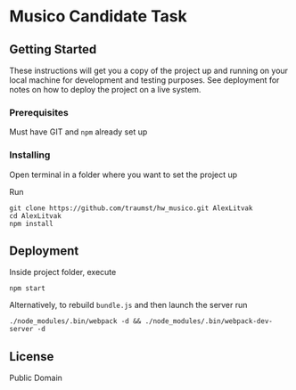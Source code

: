 # Musico Candidate Task

## Getting Started

These instructions will get you a copy of the project up and running on your local machine for development and testing purposes. See deployment for notes on how to deploy the project on a live system.

### Prerequisites

Must have GIT and `npm` already set up

### Installing

Open terminal in a folder where you want to set the project up

Run
```
git clone https://github.com/traumst/hw_musico.git AlexLitvak
cd AlexLitvak
npm install
```

## Deployment

Inside project folder, execute 
 
```
npm start
``` 

Alternatively, to rebuild `bundle.js` and then launch the server run

```
./node_modules/.bin/webpack -d && ./node_modules/.bin/webpack-dev-server -d
```


## License
Public Domain